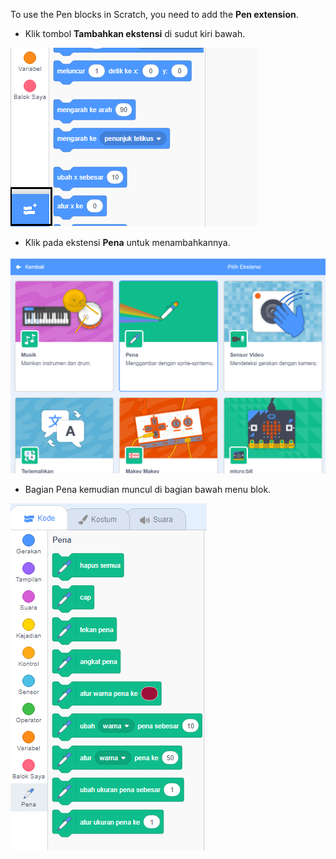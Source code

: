 To use the Pen blocks in Scratch, you need to add the **Pen extension**.

+ Klik tombol **Tambahkan ekstensi** di sudut kiri bawah.

![tambahkan tombol ekstensi yang disorot](images/add-extension-annotated.png)

+ Klik pada ekstensi **Pena** untuk menambahkannya.

![ekstensi pena disorot](images/click-pen-annotated.png)

+ Bagian Pena kemudian muncul di bagian bawah menu blok.

![blok ekstensi pena](images/pen-extension-blocks.png)